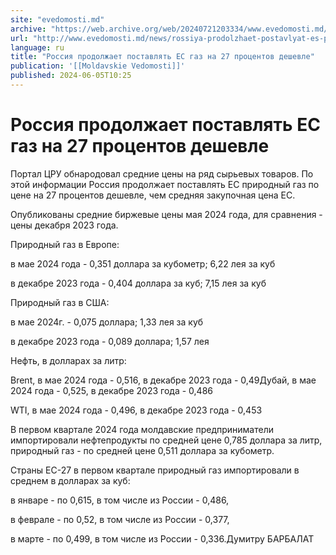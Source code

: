 ```yaml
---
site: "evedomosti.md"
archive: "https://web.archive.org/web/20240721203334/www.evedomosti.md/news/rossiya-prodolzhaet-postavlyat-es-prirodnyj-gaz-na-27-procen"
url: "http://www.evedomosti.md/news/rossiya-prodolzhaet-postavlyat-es-prirodnyj-gaz-na-27-procen"
language: ru
title: "Россия продолжает поставлять ЕС газ на 27 процентов дешевле"
publication: '[[Moldavskie Vedomosti]]'
published: 2024-06-05T10:25
---
```


# Россия продолжает поставлять ЕС газ на 27 процентов дешевле

Портал ЦРУ обнародовал средние цены на ряд сырьевых товаров. По этой информации Россия продолжает поставлять ЕС природный газ по цене на 27 процентов дешевле, чем средняя закупочная цена ЕС.

Опубликованы средние биржевые цены мая 2024 года, для сравнения - цены декабря 2023 года.

Природный газ в Европе:

в мае 2024 года - 0,351 доллара за кубометр; 6,22 лея за куб

в декабре 2023 года - 0,404 доллара за куб; 7,15 лея за куб

Природный газ в США:

в мае 2024г. - 0,075 доллара; 1,33 лея за куб

в декабре 2023 года - 0,089 доллара; 1,57 лея

Нефть, в долларах за литр:

Brent, в мае 2024 года - 0,516, в декабре 2023 года - 0,49Дубай, в мае 2024 года - 0,525, в декабре 2023 года - 0,486

WTI, в мае 2024 года - 0,496, в декабре 2023 года - 0,453

В первом квартале 2024 года молдавские предприниматели импортировали нефтепродукты по средней цене 0,785 доллара за литр, природный газ - по средней цене 0,511 доллара за кубометр.

Страны ЕС-27 в первом квартале природный газ импортировали в среднем в долларах за куб:

в январе - по 0,615, в том числе из России - 0,486,

в феврале - по 0,52, в том числе из России - 0,377,

в марте - по 0,499, в том числе из России - 0,336.Думитру БАРБАЛАТ